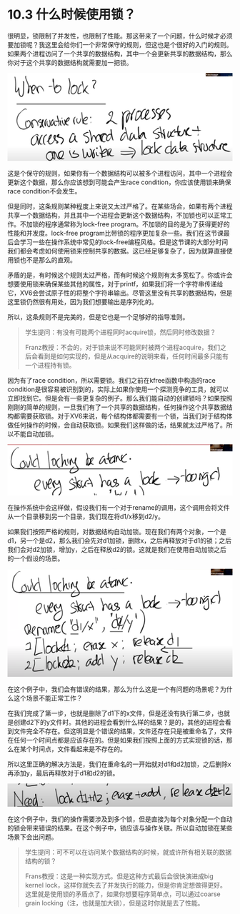 # 10.3 什么时候使用锁？

很明显，锁限制了并发性，也限制了性能。那这带来了一个问题，什么时候才必须要加锁呢？我这里会给你们一个非常保守的规则，但这也是个很好的入门的规则。如果两个进程访问了一个共享的数据结构，其中一个会更新共享的数据结构，那么你对于这个共享的数据结构就需要加一把锁。

![](../.gitbook/assets/image%20%28466%29.png)

这是个保守的规则，如果你有一个数据结构可以被多个进程访问，其中一个进程会更新这个数据，那么你应该想到可能会产生race condition，你应该使用锁来确保race condition不会发生。

但是同时，这条规则某种程度上来说又太过严格了。在某些场合，如果有两个进程共享一个数据结构，并且其中一个进程会更新这个数据结构，不加锁也可以正常工作。不加锁的程序通常称为lock-free program。不加锁的目的是为了获得更好的性能和并发度。lock-free program比带锁的程序更加复杂一些。我们在这节课最后会学习一些在操作系统中常见的lock-free编程风格。但是这节课的大部分时间我们都会考虑如何使用锁来控制共享的数据。这已经足够复杂了，因为就算直接使用锁也不是那么的直观。

矛盾的是，有时候这个规则太过严格，而有时候这个规则有太多宽松了。你或许会想要使用锁来确保某些其他的属性，对于printf，如果我们将一个字符串传递给它，XV6会尝试原子性的将整个字符串输出。尽管这里没有共享的数据结构，但是这里锁仍然很有用处，因为我们想要输出是序列化的。

所以，这条规则不是完美的，但是它也是一个足够好的指导准则。

> 学生提问：有没有可能两个进程同时acquire锁，然后同时修改数据？
>
> Franz教授：不会的，对于锁来说不可能同时被两个进程acquire，我们之后会看到是如何实现的，但是从acquire的说明来看，任何时间最多只能有一个进程持有锁。

因为有了race condition，所以需要锁。我们之前在kfree函数中构造的race condition是很容易被识别到的，实际上如果你使用一个探测竞争的工具，就可以立即找到它。但是会有一些更复杂的例子。那么我们能自动的创建锁吗？如果按照刚刚的简单的规则，一旦我们有了一个共享的数据结构，任何操作这个共享数据结构都需要获取锁。对于XV6来说，每个结构体都需要有一个锁，当我们对于结构体做任何操作的时候，会自动获取锁。如果我们这样做的话，结果就太过严格了。所以不能自动加锁。

![](../.gitbook/assets/image%20%28447%29.png)

在操作系统中会这样做，假设我们有一个对于rename的调用，这个调用会将文件从一个目录移到另一个目录，我们现在将d1/x移到d2/y。

如果我们按照严格的规则，对数据结构自动加锁。现在我们有两个对象，一个是d1，另一个是d2，那么我们会先对d1加锁，删除x，之后再释放对于d1的锁；之后我们会对d2加锁，增加y，之后在释放d2的锁。这就是我们在使用自动加锁之后的一个假设的场景。

![](../.gitbook/assets/image%20%28460%29.png)

在这个例子中，我们会有错误的结果，那么为什么这是一个有问题的场景呢？为什么这个场景不能正常工作？

在我们完成了第一步，也就是删除了d1下的x文件，但是还没有执行第二步，也就是创建d2下的y文件时。其他的进程会看到什么样的结果？是的，其他的进程会看到文件完全不存在。但这明显是个错误的结果，文件还存在只是被重命名了，文件在任何一个时间点都是应该存在的。但是如果我们按照上面的方式实现锁的话，那么在某个时间点，文件看起来是不存在的。

所以这里正确的解决方法是，我们在重命名的一开始就对d1和d2加锁，之后删除x再添加y，最后再释放对于d1和d2的锁。 

![](../.gitbook/assets/image%20%28461%29.png)

在这个例子中，我们的操作需要涉及到多个锁，但是直接为每个对象分配一个自动的锁会带来错误的结果。在这个例子中，锁应该与操作关联。所以自动加锁在某些场景下会出问题。

> 学生提问：可不可以在访问某个数据结构的时候，就或许所有相关联的数据结构的锁？
>
> Frans教授：这是一种实现方式。但是这种方式最后会很快演进成big kernel lock，这样你就失去了并发执行的能力，但是你肯定想做得更好。这里就是使用锁的矛盾点了，如果你想要程序简单点，可以通过coarse grain locking（注，也就是加大锁），但是这时你就是去了性能。

